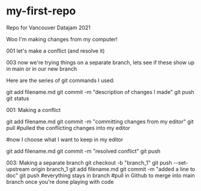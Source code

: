 # my-first-repo
Repo for Vancouver Datajam 2021

Woo I'm making changes from my computer! 

001 let's make a conflict (and resolve it) 

003 now we're trying things on a separate branch, lets see if these show up in main or in our new branch

Here are the series of git commands I used: 

git add filename.md
git commit -m "description of changes I made" 
git push 
git status 

001: Making a conflict 

git add filename.md
git commit -m "committing changes from my editor" 
git pull #pulled the conflicting changes into my editor

#now I choose what I want to keep in my editor 

git add filename.md
git commit -m "resolved conflict" 
git push 

003: Making a separate branch
git checkout -b "branch_1" 
git push --set-upstream origin branch_1
git add filename.md
git commit -m "added a line to doc" 
git push 
#everything stays in branch 
#pull in Github to merge into main branch once you're done 
playing with code 
